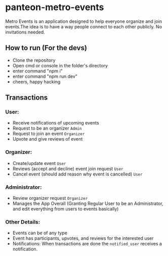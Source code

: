 # panteon-metro-events
Metro Events is an application designed to help everyone organize and join events.The idea is to have a way people connect to each other publicly. No invitations needed.

## How to run (For the devs)
- Clone the repository
- Open cmd or console in the folder's directory
- enter command "npm i"
- enter command "npm run dev"
- cheers, happy hacking

## Transactions
### User:
- Receive notifications of upcoming events
- Request to be an organizer `Admin`
- Request to join an event `Organizer`
- Upvote and give reviews of event

### Organizer:
- Create/update event `User`
- Reviews (accept and decline) event join request `User`
- Cancel event (should add reason why event is cancelled) `User`

### Administrator:
- Review organizer request `Organizer`
- Manages the App Overall (Granting Regular User to be an Administrator, and edit everything from users to events basically)

### Other Details:
* Events can be of any type
* Event has participants, upvotes, and reviews for the interested user
* Notifications: When transactions are done the `notified_user` receives a notification.
